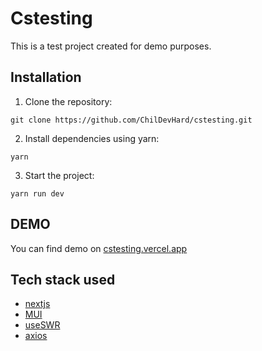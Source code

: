 # Cstesting

This is a test project created for demo purposes.

## Installation

1. Clone the repository: 
```
git clone https://github.com/ChilDevHard/cstesting.git
```
2. Install dependencies using yarn:

```
yarn
```

3. Start the project: 
```
yarn run dev

```

## DEMO
You can find demo on [cstesting.vercel.app](https://cstesting.vercel.app/)


## Tech stack used


- [nextjs](https://nextjs.org/)
- [MUI](https://mui.com)
- [useSWR](https://swr.vercel.app/)
- [axios](https://axios-http.com/docs/intro)
